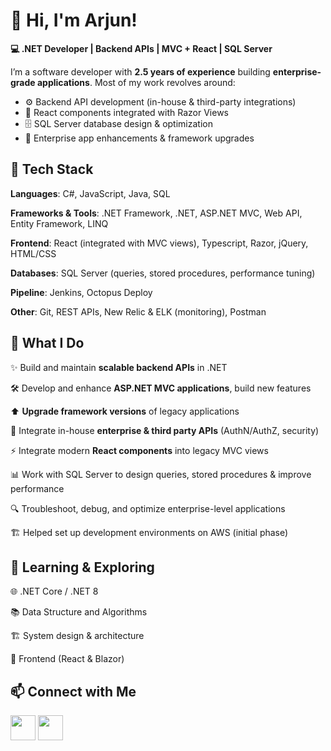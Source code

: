 # 👋 Hi, I'm Arjun!

**💻 .NET Developer | Backend APIs | MVC + React | SQL Server**

I’m a software developer with **2.5 years of experience** building **enterprise-grade applications**.
Most of my work revolves around: 
- ⚙️ Backend API development (in-house & third-party integrations)
- 🎨 React components integrated with Razor Views
- 🗄️ SQL Server database design & optimization
- 🚀 Enterprise app enhancements & framework upgrades

## 🔧 Tech Stack

**Languages**: C#, JavaScript, Java, SQL

**Frameworks & Tools**: .NET Framework, .NET, ASP.NET MVC, Web API, Entity Framework, LINQ

**Frontend**: React (integrated with MVC views), Typescript, Razor, jQuery, HTML/CSS

**Databases**: SQL Server (queries, stored procedures, performance tuning)

**Pipeline**: Jenkins, Octopus Deploy

**Other**: Git, REST APIs, New Relic & ELK (monitoring), Postman

## 🚀 What I Do

✨ Build and maintain **scalable backend APIs** in .NET

🛠️ Develop and enhance **ASP.NET MVC applications**, build new features

⬆️ **Upgrade framework versions** of legacy applications

🔗 Integrate in-house **enterprise & third party APIs** (AuthN/AuthZ, security)

⚡ Integrate modern **React components** into legacy MVC views

📊 Work with SQL Server to design queries, stored procedures & improve performance

🔍 Troubleshoot, debug, and optimize enterprise-level applications

🏗️ Helped set up development environments on AWS (initial phase)

## 🌱 Learning & Exploring

🌐 .NET Core / .NET 8

📚 Data Structure and Algorithms

🏗️ System design & architecture

🎨 Frontend (React & Blazor)

## 📫 Connect with Me

[<img width=40px src="https://github.com/user-attachments/assets/404e4035-3d60-4805-bf9f-301e2a5eab9d">](https://www.linkedin.com/in/arjunmandavkar/) 
[<img width=40px src="https://github.com/user-attachments/assets/4e0cd564-58f5-41ca-9352-25e9a28505de">](mandavkararjun91@gmail.com)

<!---
ArjunMandavkar/ArjunMandavkar is a ✨ special ✨ repository because its `README.md` (this file) appears on your GitHub profile.
You can click the Preview link to take a look at your changes.
--->
